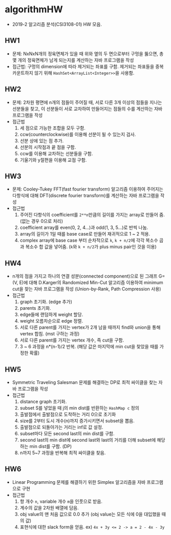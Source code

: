 # algorithmHW
- 2019-2 알고리즘 분석(CSI3108-01) HW 모음.

## HW1
- 문제: NxNxN개의 정육면체가 있을 때 위와 옆의 두 면으로부터 구멍을 뚫으면, 총 몇 개의 정육면체가 남게 되는지를 계산하는 자바 프로그램을 작성
- 접근법: 구멍의 dimension에 따라 제거되는 좌표를 구함. 제거되는 좌표들을 중복 카운트하지 않기 위해 `HashSet<ArrayList<Integer>>`을 사용함.

## HW2
- 문제: 2차원 평면에 n개의 점들이 주어질 때, 서로 다른 3개 이상의 점들을 지나는 선분들을 찾고, 이 선분들이 서로 교차하여 만들어지는 점들의 수를 계산하는 자바 프로그램을 작성
- 접근법
  1. 세 점으로 가능한 조합을 모두 구함.
  2. ccw(counterclockwise)를 이용해 선분이 될 수 있는지 검사.
  3. 선분 상에 있는 점 추가.
  4. 선분의 시작점과 끝 점을 구함.
  5. ccw를 이용해 교차하는 선분들을 구함.
  6. 기울기와 y절편을 이용해 교점 구함.

## HW3
- 문제: Cooley-Tukey FFT(fast fourier transform) 알고리즘 이용하여 주어지는 다항식에 대해 DFT(discrete fourier transform)를 계산하는 자바 프로그램을 작성
- 접근법
  1. 주어진 다항식의 coefficient를 `2**n`만큼의 길이를 가지는 array로 만들어 줌. (없는 경우 0으로 처리)
  2. coefficient array를 even(0, 2, 4...)과 odd(1, 3, 5...)로 반씩 나눔.
  3. array의 길이가 1일 때를 base case로 만들어 재귀적으로 1 ~ 2 적용. 
  4. complex array에 base case 부터 순차적으로 `k`, `k + n/2`에 각각 복소수 곱과 복소수 합 값을 넣어줌. (`k`와 `k + n/2`가 plus minus pair인 것을 이용)

## HW4
- n개의 점을 가지고 하나의 연결 성분(connected component)으로 된 그래프 G=(V, E)에 대해 D.Karger의 Randomized Min-Cut 알고리즘 이용하여 minimum cut을 찾는 자바 프로그램을 작성 (Union-by-Rank, Path Compression 사용)
- 접근법
  1. graph 초기화. (edge 추가)
  2. parents 초기화.
  3. edge들에 랜덤하게 weight 할당.
  4. weight 오름차순으로 edge 정렬.
  5. 서로 다른 parent를 가지는 vertex가 2개 남을 때까지 find와 union을 통해 vertex 합침. (mst 구하는 과정)
  6. 서로 다른 parent를 가지는 vertex 개수, 즉 cut을 구함.
  7. 3 ~ 6 과정을 n*(n-1)/2 반복. (해당 값은 마지막에 min cut을 찾았을 때를 가정한 확률)

## HW5
- Symmetric Traveling Salesman 문제를 해결하는 DP로 최적 싸이클을 찾는 자바 프로그램을 작성
- 접근법
  1. distance graph 초기화.
  2. subset S를 넣었을 때 j의 min dist를 반환하는 `HashMap c` 정의
  3. 출발점에서 출발점으로 도착하는 거리 0으로 초기화
  4. size를 2부터 도시 개수(n)까지 증가시키면서 subset을 뽑음.
  5. 출발점으로 되돌아가는 거리는 inf로 값 설정.
  6. subset마다 모든 second last의 min dist를 구함.
  7. second last의 min dist에 second last와 last의 거리를 더해 subset에 해당하는 min dist를 구함. (DP)
  8. n까지 5~7 과정을 반복해 최적 싸이클을 찾음.
 

## HW6
- Linear Programming 문제를 해결하기 위한 Simplex 알고리즘을 자바 프로그램으로 구현
- 접근법
  1. 항 개수 `n`, variable 개수 `m`을 인풋으로 받음.
  2. 계수의 값을 2차원 배열에 담음.
  3. obj value의 맨 처음 값으로 0.0 추가 (obj value는 모든 식에 0을 대입했을 때의 값)
  4. 표현식에 대한 slack form을 얻음. ex) `4x + 3y <= 2 -> a = 2 - 4x - 3y`
